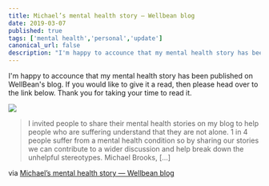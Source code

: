 ```yaml
---
title: Michael’s mental health story — Wellbean blog
date: 2019-03-07
published: true
tags: ['mental health','personal','update']
canonical_url: false
description: "I'm happy to accounce that my mental health story has been published on WellBean's blog. If you would like to give it a read, then please head over to the link below. Thank you for taking your time to read it."
---
```


I'm happy to accounce that my mental health story has been published on WellBean's blog. If you would like to give it a read, then please head over to the link below. Thank you for taking your time to read it.

[![](https://wellbeanblogcom.files.wordpress.com/2019/03/img_-u0d8fv.jpg?quality=80&strip=info&w=800)](http://wellbeanblog.com/2019/03/06/michaels-mental-health-story/)

> I invited people to share their mental health stories on my blog to help people who are suffering understand that they are not alone. 1 in 4 people suffer from a mental health condition so by sharing our stories we can contribute to a wider discussion and help break down the unhelpful stereotypes. Michael Brooks, […]

via [Michael’s mental health story — Wellbean blog](http://wellbeanblog.com/2019/03/06/michaels-mental-health-story/)

